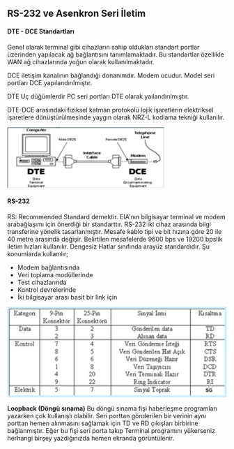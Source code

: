 RS-232 ve Asenkron Seri İletim
---------

#### DTE - DCE Standartları
Genel olarak terminal gibi cihazların sahip oldukları standart portlar üzerinden yapılacak ağ bağlantısını tanımlamaktadır. Bu standartlar özellikle WAN ağ cihazlarında yoğun olarak kullanılmaktadır.

DCE iletişim kanalının bağlandığı donanımdır. Modem ucudur. Model seri portları DCE yapılandırılmıştır.

DTE Uç düğümlerdir PC seri portları DTE olarak yaılandırılmıştır.

DTE-DCE arasındaki fiziksel katman protokolü lojik işaretlerin elektriksel işaretlere dönüştürülmesinde yaygın olarak NRZ-L kodlama tekniği kullanılır.

![](dtedce.png)

#### RS-232
RS: Recommended Standard demektir.
EIA'nın bilgisayar terminal ve modem arabağlaşımı için önerdiği bir standarttır.
RS-232 iki cihaz arasında bilgi transferine yönelik tasarlanmıştır. Mesafe kablo tipi ve bit hızına göre 20 ile 40 metre arasında değişir. Belirtilen mesafelerde 9600 bps ve 19200 bpslik iletim hızları kullanılır. Dengesiz Hatlar sınıfında arayüz standardıdır. Şu konumlarda kullanılır;

* Modem bağlantısında
* Veri toplama modüllerinde
* Test cihazlarında
* Kontrol devrelerinde
* İki bilgisayar arası basit bir link için


![](rs232.png)

**Loopback (Döngü sınama)** Bu döngü sınama fişi haberleşme programları yazarken çok kullanışlı olabilir. Seri porttan gönderilen bir verinin aynı porttan hemen alınmasını sağlamak için TD ve RD çıkışları birbirine bağlanmıştır. Eğer bu fişi seri porta takıp Terminal programını yükerseniz herhangi birşey yazdığınızda hemen ekranda görüntülenir.

